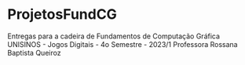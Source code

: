 # ProjetosFundCG
Entregas para a cadeira de Fundamentos de Computação Gráfica
UNISINOS - Jogos Digitais - 4o Semestre - 2023/1
Professora Rossana Baptista Queiroz
